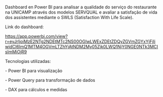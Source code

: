 Dashboard en Power BI para analisar a qualidade do serviço do restaurante na UNICAMP através dos modelos SERVQUAL e avaliar a satisfação de vida dos assistentes mediante o SWLS (Satisfaction With Life Scale).



Link do dashboard:

https://app.powerbi.com/view?r=eyJrIjoiMzE2NTg2NDEtMTc2NS00OGIwLWExZDEtZDQyZGVmZGYxYjFjIiwidCI6ImQ1MTM4OGVmLTZhYjAtNDM2My05Zjk0LWQ1NjY0NGE0NTk3MCIsImMiOjR9



Tecnologias utilizadas:

\- Power BI para visualização

\- Power Query para transformação de dados

\- DAX para cálculos e medidas

